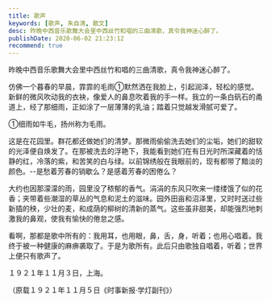 ```yaml
---
title: 歌声
keywords: [歌声, 朱自清, 散文]
desc: 昨晚中西音乐歌舞大会里中西丝竹和唱的三曲清歌，真令我神迷心醉了。
publishDate: 2020-06-02 21:23:12
recommend: true
---
```


昨晚中西音乐歌舞大会里中西丝竹和唱的三曲清歌，真令我神迷心醉了。

仿佛一个暮春的早晨，霏霏的毛雨①默然洒在我脸上，引起润泽，轻松的感觉。新鲜的微风吹动我的衣袂，像爱人的鼻息吹着我的手一样。我立的一条白矾石的甬道上，经了那细雨，正如涂了一层薄薄的乳油；踏着只觉越发滑腻可爱了。

①细雨如牛毛，扬州称为毛雨。

这是在花园里。群花都还做她们的清梦。那微雨偷偷洗去她们的尘垢，她们的甜软的光泽便自焕发了。在那被洗去的浮艳下，我能看到她们在有日光时所深藏着的恬静的红，冷落的紫，和苦笑的白与绿。以前锦绣般在我眼前的，现有都带了黯淡的颜色。--是愁着芳春的销歇么？是感着芳春的困倦么？

大约也因那濛濛的雨，园里没了秾郁的香气。涓涓的东风只吹来一缕缕饿了似的花香；夹带着些潮湿的草丛的气息和泥土的滋味。园外田亩和沼泽里，又时时送过些新插的秧，少壮的麦，和成荫的柳树的清新的蒸气。这些虽非甜美，却能强烈地刺激我的鼻观，使我有愉快的倦怠之感。

看啊，那都是歌中所有的：我用耳，也用眼，鼻，舌，身，听着；也用心唱着。我终于被一种健康的麻痹袭取了。于是为歌所有。此后只由歌独自唱着，听着；世界上便只有歌声了。

１９２１年１１月３日，上海。

（原载１９２１年１１月５日《时事新报·学灯副刊》）　　　
